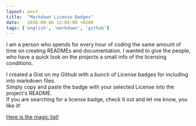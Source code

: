 ```yaml
---
layout: post
title:  "Markdown License Badges"
date:   2016-09-06 13:04:00 +0200
tags: ['english', 'markdown', 'github']
---
```

I am a person who spends for every hour of coding the same amount of time on creating READMEs
and documentation. I wanted to give the people, who have a quick look on the projects a
small info of the licensing conditions.  

I created a Gist on my Github with a bunch of License badges for including into markdown files.  
Simply copy and paste the badge with your selected License into the project's README.  
If you are searching for a license badge, check it out and let me know, you like it!

[Here is the magic list!](https://gist.github.com/lukas-h/2a5d00690736b4c3a7ba)